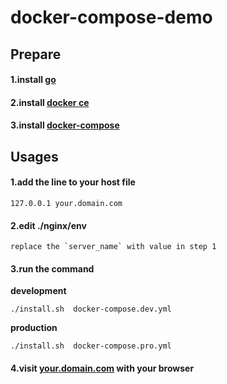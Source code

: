 # docker-compose-demo

## Prepare

#### 1.install [go](https://golang.org/)
#### 2.install [docker ce](https://docs.docker.com/install/)
#### 3.install [docker-compose](https://docs.docker.com/compose/overview/)
## Usages
#### 1.add the line to your host file
```
127.0.0.1 your.domain.com
```
#### 2.edit ./nginx/env
```
replace the `server_name` with value in step 1
```
#### 3.run the command

**development**
```
./install.sh  docker-compose.dev.yml
```
**production**
```
./install.sh  docker-compose.pro.yml
```
#### 4.visit [your.domain.com](your.domain.com) with your browser